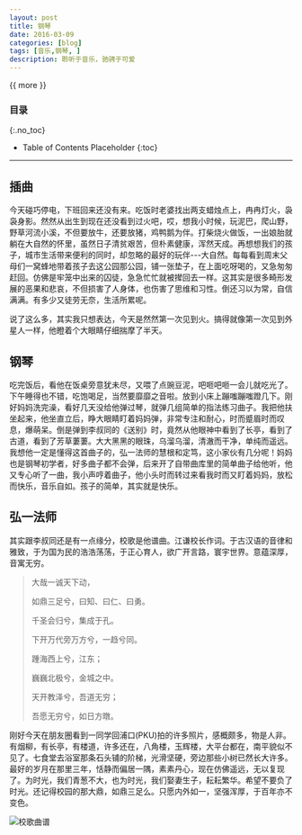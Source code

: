 ```yaml
---
layout: post
title: 钢琴
date: 2016-03-09
categories: [blog]
tags: [音乐,钢琴, ]
description: 聆听于音乐，驰骋于可爱
---
```


{{ more }}

### 目录
{:.no_toc}
* Table of Contents Placeholder
{:toc}
----------

## 插曲

今天碰巧停电，下班回来还没有来。吃饭时老婆找出两支蜡烛点上，冉冉灯火，袅袅身影。然然从出生到现在还没看到过火吧，哎，想我小时候，玩泥巴，爬山野，野草河流小溪，不但要放牛，还要放猪，鸡鸭鹅为伴。打柴烧火做饭，一出娘胎就躺在大自然的怀里，虽然日子清贫艰苦，但朴素健康，浑然天成。再想想我们的孩子，城市生活带来便利的同时，却忽略的最好的玩伴---大自然。每每看到周末父母们一窝蜂地带着孩子去这公园那公园，铺一张垫子，在上面吃呀喝的，又急匆匆赶回。仿佛是牢笼中出来的囚徒，急急忙忙就被撵回去一样。这其实是很多畸形发展的恶果和悲哀，不但损害了人身体，也伤害了思维和习性。倒还习以为常，自信满满。有多少又徒劳无奈，生活所累呢。

说了这么多，其实我只想表达，今天是然然第一次见到火。搞得就像第一次见到外星人一样，他瞪着个大眼睛仔细揣摩了半天。

## 钢琴

吃完饭后，看他在饭桌旁意犹未尽，又喂了点豌豆泥，吧咂吧咂一会儿就吃光了。下午睡得也不错，吃饱喝足，当然要靡靡之音啦。放到小床上蹦嗤蹦嗤蹬几下。刚好妈妈洗完澡，看好几天没给他弹过琴，就弹几组简单的指法练习曲子。我把他扶坐起来，他坐直立后，睁大眼睛盯着妈妈弹，非常专注和耐心，时而蹙眉时而叹息，爆萌呆。倒是弹到李叔同的《送别》时，竟然从他眼神中看到了长亭，看到了古道，看到了芳草萋萋。大大黑黑的眼珠，乌溜乌溜，清澈而干净，单纯而遥远。我想他一定是懂得这首曲子的，弘一法师的慧根和定笃，这小家伙有几分呢！妈妈也是钢琴初学者，好多曲子都不会弹，后来开了自带曲库里的简单曲子给他听，他又专心听了一曲，我小声哼着曲子，他小头时而转过来看我时而又盯着妈妈，放松而快乐，音乐自如。孩子的简单，其实就是快乐。

## 弘一法师

其实跟李叔同还是有一点缘分，校歌是他谱曲。江谦校长作词。于古汉语的音律和雅致，于为国为民的浩浩荡荡，于正心育人，欲广开言路，寰宇世界。意蕴深厚，音寓无穷。

> 大哉一诚天下动，
> 
> 如鼎三足兮，曰知、曰仁、曰勇。
> 
> 千圣会归兮，集成于孔。
> 
> 下开万代旁万方兮，一趋兮同。
> 
> 踵海西上兮，江东；
> 
> 巍巍北极兮，金城之中。
> 
> 天开教泽兮，吾道无穷；
> 
> 吾愿无穷兮，如日方暾。


刚好今天在朋友圈看到一同学回浦口(PKU)拍的许多照片，感概颇多，物是人非。有烟柳，有长亭，有楼道，许多还在，八角楼，玉辉楼，大平台都在，南平貌似不见了。七食堂去浴室那条石头铺的阶梯，光滑坚硬，旁边那些小树已然长大许多。最好的岁月在那里三年，恬静而偏居一隅，素素丹心，现在仿佛遥远，无以复现了。为时光，我们青葱不大，也为时光，我们娶妻生子，耘耘繁华。希望不要负了时光。还记得校园的那大鼎，如鼎三足么。只愿内外如一，坚强浑厚，于百年亦不变色。

![](http://7xpcef.com1.z0.glb.clouddn.com/njuus.jpg "校歌曲谱")
